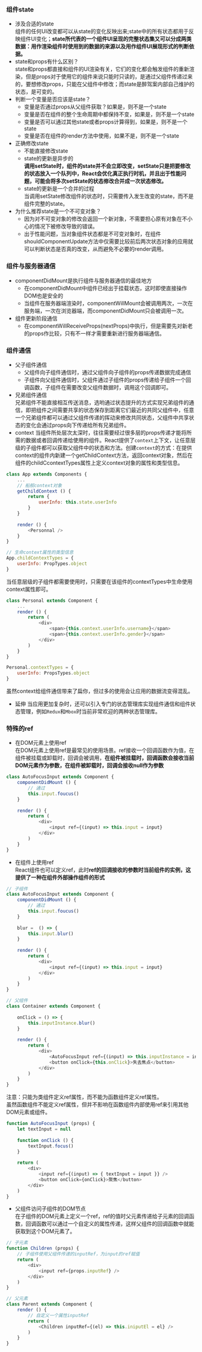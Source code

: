 ### 组件state
- 涉及合适的state   
组件的任何UI改变都可以从state的变化反映出来;state中的所有状态都用于反映组件UI变化；**state所代表的一个组件UI呈现的完整状态集又可以分成两类数据：用作渲染组件时使用到的数据的来源以及用作组件UI展现形式的判断依据。**
- state和props有什么区别？    
state和props都直接和组件的UI渲染有关，它们的变化都会触发组件的重新渲染，但是props对于使用它的组件来说只能时只读的，是通过父组件传递过来的，要想修改props，只能在父组件中修改；而state是醉驾案内部自己维护的状态，是可变的。
- 判断一个变量是否应该是state？
    - 变量是否通过props从父组件获取？如果是，则不是一个state
    - 变量是否在组件的整个生命周期中都保持不变，如果是，则不是一个state
    - 变量是否可以通过其他state或者props计算得到，如果是，则不是一个state
    - 变量是否在组件的render方法中使用，如果不是，则不是一个state
- 正确修改state
    - 不能直接修改state
    - state的更新是异步的   
    **调用setState时，组件的state并不会立即改变，setState只是把要修改的状态放入一个队列中，React会优化真正执行时机，并且出于性能问题，可能会将多次setState的状态修改合并成一次状态修改。**
    - state的更新是一个合并的过程   
    当调用setState修改组件的状态时，只需要传入发生改变的state，而不是组件完整的state。
- 为什么推荐state是一个不可变对象？     
    - 因为对不可变对象的修改会返回一个新对象，不需要担心原有对象在不小心的情况下被修改导致的错误。
    - 出于性能问题，当对象组件状态都是不可变对象时，在组件shouldComponentUpdate方法中仅需要比较前后两次状态对象的应用就可以判断状态是否真的改变，从而避免不必要的render调用。

### 组件与服务器通信
- componentDidMount是执行组件与服务器通信的最佳地方
    - 在componentDidMount中组件已经出于挂载状态，这时即使直接操作DOM也是安全的
    - 当组件在服务器端渲染时，componentWillMount会被调用两次，一次在服务端，一次在浏览器端，而componentDidMount只会被调用一次。
- 组件更新阶段通信
    - 在componentWillReceiveProps(nextProps)中执行，但是需要先对新老的props作比较，只有不一样才需要重新进行服务器端通信。

### 组件通信
- 父子组件通信
    - 父组件向子组件通信时，通过父组件向子组件的props传递数据完成通信
    - 子组件向父组件通信时，父组件通过子组件的props传递给子组件一个回调函数，子组件在需要改变父组件数据时，调用这个回调即可。
- 兄弟组件通信  
兄弟组件不能直接相互传送消息，选哟通过状态提升的方式实现兄弟组件的通信，即把组件之间需要共享的状态保存到距离它们最近的共同父组件中，任意一个兄弟组件都可以通过父组件传递的挥动来修改共同状态，父组件中共享状态的变化会通过props向下传递给所有兄弟组件。
- context
当组件所处层次太深时，往往需要经过很多层的props传递才能将所需的数据或者回调传递给使用的组件。React提供了`context`上下文，让任意层级的子组件都可以获取父组件中的状态和方法。创建`context`的方式：在提供context的组件内新建一个getChildContext方法，返回context对象，然后在组件的childCcontextTypes属性上定义context对象的属性和类型信息。
``` js
class App extends Components {
    ...
    // 船舰context对象
    getChildContext () {
        return {
            userInfo: this.state.userInfo
        }
    }
    
    render () {
        <Personnal />
    }
}

// 生命context属性的类型信息
App.childContextTypes = {
    userInfo: PropTypes.object
}
```
当任意层级的子组件都需要使用时，只需要在该组件的contextTypes中生命使用context属性即可。
``` js
class Personal extends Component {
    ...
    render () {
        return (
            <div>
                <span>{this.context.userInfo.username}</span>
                <span>{this.context.userInfo.gender}</span>
            </div>
        )
    }
}

Personal.contextTypes = {
    userInfo: PropsTypes.object
}
```
虽然context给组件通信带来了扁你，但过多的使用会让应用的数据流变得混乱。
- 延伸
当应用更加复杂时，还可以引入专门的状态管理库实现组件通信和组件状态管理，例如`Redux`和`Mbox`时当前非常欢迎的两种状态管理库。

### 特殊的ref
- 在DOM元素上使用ref    
在DOM元素上使用ref是最常见的使用场景。ref接收一个回调函数作为值，在组件被挂载或卸载时，回调会被调用，**在组件被挂载时，回调函数会接收当前DOM元素作为参数，在组件被卸载时，回调会接收null作为参数**
``` js
class AutoFocusInput extends Component {
    componentDidMount () {
        // 通过
        this.input.foucus()
    }
    
    render () {
        return (
            <div>
                <input ref={(input) => this.input = input}
            </div>
        )
    }
}
```
- 在组件上使用ref       
React组件也可以定义ref，此时**ref的回调接收的参数时当前组件的实例，这提供了一种在组件外部操作组件的形式**      
``` js
// 子组件
class AutoFocusInput extends Component {
    componentDidMount () {
        // 通过
        this.input.foucus()
    }
    
    blur =  () => {
        this.input.blur()
    }
    
    render () {
        return (
            <div>
                <input ref={(input) => this.input = input}
            </div>
        )
    }
}
```
``` js
// 父组件
class Container extends Component {
    
    onClick = () => {
        this.inputInstance.blur()
    }
    
    render () {
        return (
            <div>
                <AutoFocusInput ref={(input) => this.inputInstance = input} />
                <button onClick={this.onClick}>失去焦点</button>
            </div>
        )
    }
}
```
注意：只能为类组件定义ref属性，而不能为函数组件定义ref属性。    
虽然函数组件不能定义ref属性，但并不影响在函数组件内部使用ref来引用其他DOM元素或组件。
``` js
function AutoFocusInput (props) {
    let textInput = null
    
    function onClick () {
        textInput.focus()
    }
    
    return (
        <div>
            <input ref={(input) => { textInput = input }} />
            <button onClick={onClick}>聚焦</button>
        </div>
    )
}
```
- 父组件访问子组件的DOM节点     
在子组件的DOM元素上定义一个ref，ref的值时父元素传递给子元素的回调函数，回调函数可以通过一个自定义的属性传递，这样父组件的回调函数中就能获取到这个DOM元素了。
``` js
// 子元素
function Children (props) {
    // 子组件使用父组件传递的inputRef，为input的ref赋值
    return (
        <div>
            <input ref={props.inputRef} />
        </div>
    )
}
```
``` js
// 父元素
class Parent extends Component {
    render () {
        // 自定义一个属性inputRef
        return (
            <Children inputRef={(el) => this.iniputEl = el} />
        )
    }
}
```